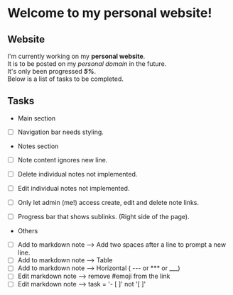 # Welcome to my personal website!
## Website
I'm currently working on my **personal website**.<br />
It is to be posted on my *personal domain* in the future.<br />
It's only been progressed **_5%_**.<br />
Below is a list of tasks to be completed.


## Tasks
- Main section<br />
- [ ] Navigation bar needs styling.<br />


- Notes section<br />
- [ ] Note content ignores new line.<br />
- [ ] Delete individual notes not implemented.<br />
- [ ] Edit individual notes not implemented.<br />
- [ ] Only let admin (me!) access create, edit and delete note links.<br />
- [ ] Progress bar that shows sublinks. (Right side of the page).<br />


- Others<br />
- [ ] Add to markdown note --> Add two spaces after a line to prompt a new line.<br />
- [ ] Add to markdown note --> Table<br />
- [ ] Add to markdown note --> Horizontal  ( --- or *** or ___)<br />
- [ ] Edit markdown note --> remove #emoji from the link<br />
- [ ] Edit markdown note --> task = '- [ ]' not '[ ]'
